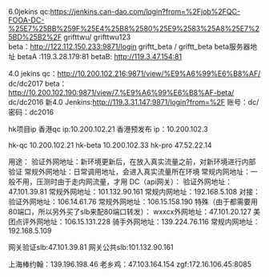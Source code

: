 6.0jekins
qc:https://jenkins.can-dao.com/login?from=%2Fjob%2FQC-FOOA-DC-%25E7%25BB%259F%25E4%25B8%2580%25E9%2583%25A8%25E7%25BD%25B2%2F    grifttwu/ grifttwu123  
beta：http://122.112.150.233:9871/login   griftt_beta  / griftt_beta 
beta服务器地址
betaA :119.3.28.179:81
betaB: http://119.3.47.154:81

4.0 jekins
qc：http://10.200.102.216:9871/view/%E9%A6%99%E6%B8%AF/    dc/dc2017
beta：http://10.200.102.190:9871/view/7.%E9%A6%99%E6%B8%AF-beta/   dc/dc2016
新4.0 Jenkins:http://119.3.31.147:9871/login?from=%2F  账号：dc/密码：dc2016

hk项目ip
香港qc ip:10.200.102.21
香港预发布 ip：10.200.102.3

hk-qc     10.200.102.21
hk-beta 10.200.102.33
hk-pro    47.52.22.14




用途：
    验证外网地址：新环境更新后，在放入真实流量之前，对新环境进行内部验证
    常规外网地址：日常调用地址，会进入真实流量所在环境
    常规内网地址：一般不用，压测时由于走内网流量，才用
DC（api网关）：
    验证外网地址：47.101.39.81
    常规外网地址：101.132.90.161
    常规内网地址：192.168.5.108
对接：
    验证外网地址：106.14.61.76
    常规外网地址：106.15.158.190
        特殊（由于都需要用80端口，所以另外买了slb来配80端口转发）：
            wxxcx外网地址：47.101.20.127
            美团点评外网地址：106.15.131.228
            骑手外网地址：139.224.76.116
    常规内网地址：192.168.5.109


网关验证slb:47.101.39.81
网关公共slb:101.132.90.161  


上海棒约翰：139.196.198.46
老乡鸡：47.103.164.154
zgf:172.16.106.45:8085